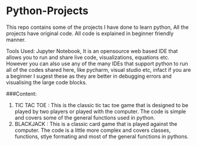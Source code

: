 # Python-Projects
This repo contains some of the projects I have done to learn python, All the projects have original code.
All code is explained in beginner friendly manner.

Tools Used: Jupyter Notebook, It is an opensource web based IDE that allows you to run and share live code, visualizations, equations etc.
However you can also use any of the many IDEs that support python to run all of the codes shared here, like pycharm, visual studio etc, infact if you are a beginner I sugest these as they are better in debugging errors and visualising the large code blocks.

###Content:
1. TIC TAC TOE : This is the classic tic tac toe game that is designed to be played by two players or played with the computer. The code is simple and covers some of the general functions used in python.
2. BLACKJACK : This is a classic card game that is played against the computer. The code is a little more complex and covers classes, functions, stlye formating and most of the general functions in pythons.
